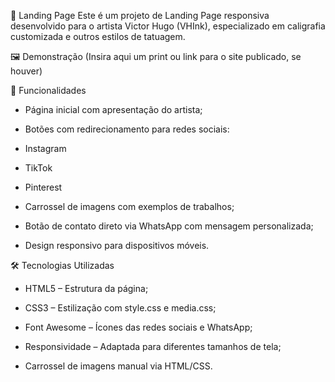 🎨 Landing Page
Este é um projeto de Landing Page responsiva desenvolvido para o artista Victor Hugo (VHInk), especializado em caligrafia customizada e outros estilos de tatuagem.

🖼️ Demonstração
(Insira aqui um print ou link para o site publicado, se houver)

🚀 Funcionalidades
  - Página inicial com apresentação do artista;

  - Botões com redirecionamento para redes sociais:

  - Instagram

  - TikTok

  - Pinterest

  - Carrossel de imagens com exemplos de trabalhos;

  - Botão de contato direto via WhatsApp com mensagem personalizada;

  - Design responsivo para dispositivos móveis.

🛠️ Tecnologias Utilizadas
  - HTML5 – Estrutura da página;

  - CSS3 – Estilização com style.css e media.css;

  - Font Awesome – Ícones das redes sociais e WhatsApp;

  - Responsividade – Adaptada para diferentes tamanhos de tela;

  - Carrossel de imagens manual via HTML/CSS.
